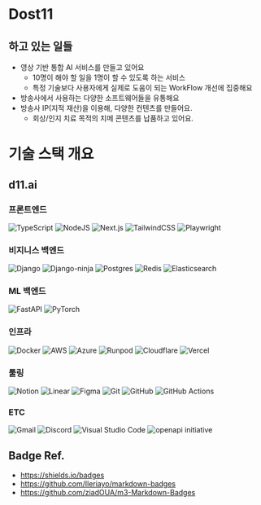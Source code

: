 # Dost11
## 하고 있는 일들
* 영상 기반 통합 AI 서비스를 만들고 있어요
  * 10명이 해야 할 일을 1명이 할 수 있도록 하는 서비스
  * 특정 기술보다 사용자에게 실제로 도움이 되는 WorkFlow 개선에 집중해요
* 방송사에서 사용하는 다양한 소프트웨어들을 유통해요
* 방송사 IP(지적 재산)을 이용해, 다양한 컨텐츠를 만들어요.
  * 회상/인지 치료 목적의 치메 콘텐츠를 납품하고 있어요.

# 기술 스택 개요
## d11.ai 

### 프론트엔드
![TypeScript](https://img.shields.io/badge/typescript-%23007ACC.svg?style=for-the-badge&logo=typescript&logoColor=white)
![NodeJS](https://img.shields.io/badge/node.js-6DA55F?style=for-the-badge&logo=node.js&logoColor=white)
![Next.js](https://ziadoua.github.io/m3-Markdown-Badges/badges/NextJS/nextjs1.svg)
![TailwindCSS](https://img.shields.io/badge/tailwindcss-%2338B2AC.svg?style=for-the-badge&logo=tailwind-css&logoColor=white)
![Playwright](https://img.shields.io/badge/playwright-2EAD33.svg?style=for-the-badge&logo=playwright&logoColor=white)

### 비지니스 백엔드
![Django](https://ziadoua.github.io/m3-Markdown-Badges/badges/Django/django1.svg)
![Django-ninja](https://img.shields.io/badge/django-ninja-blue)
![Postgres](https://ziadoua.github.io/m3-Markdown-Badges/badges/PostgreSQL/postgresql1.svg)
![Redis](https://img.shields.io/badge/redis-DD0031?style=for-the-badge&logo=redis&logoColor=white)
![Elasticsearch](https://img.shields.io/badge/elasticsearch-005571?style=for-the-badge&logo=elasticsearch&logoColor=white)

### ML 백엔드
![FastAPI](https://ziadoua.github.io/m3-Markdown-Badges/badges/FastAPI/fastapi1.svg)
![PyTorch](https://img.shields.io/badge/PyTorch-%23EE4C2C.svg?style=for-the-badge&logo=PyTorch&logoColor=white)

### 인프라
![Docker](https://ziadoua.github.io/m3-Markdown-Badges/badges/Docker/docker1.svg)
![AWS](https://img.shields.io/badge/AWS-%23FF9900.svg?style=for-the-badge&logo=amazon-aws&logoColor=white)
![Azure](https://img.shields.io/badge/azure-%230072C6.svg?style=for-the-badge&logo=microsoftazure&logoColor=white)
![Runpod](https://img.shields.io/badge/Runpod-%23673AB7.svg?style=for-the-badge&logo=PyTorch&logoColor=white)
![Cloudflare](https://img.shields.io/badge/Cloudflare-F38020?style=for-the-badge&logo=Cloudflare&logoColor=white)
![Vercel](https://img.shields.io/badge/vercel-%23000000.svg?style=for-the-badge&logo=vercel&logoColor=white)

### 툴링
![Notion](https://img.shields.io/badge/notion-000000?style=for-the-badge&logo=notion&logoColor=white)
![Linear](https://img.shields.io/badge/linear-5E6AD2?style=for-the-badge&logo=linear&logoColor=white)
![Figma](https://img.shields.io/badge/figma-F24E1E?style=for-the-badge&logo=figma&logoColor=white)
![Git](https://img.shields.io/badge/git-%23F05033.svg?style=for-the-badge&logo=git&logoColor=white)
![GitHub](https://img.shields.io/badge/github-121011?style=for-the-badge&logo=github&logoColor=white)
![GitHub Actions](https://img.shields.io/badge/github%20actions-%232671E5.svg?style=for-the-badge&logo=githubactions&logoColor=white)

### ETC
![Gmail](https://img.shields.io/badge/Gmail-D14836?style=for-the-badge&logo=gmail&logoColor=white)
![Discord](https://img.shields.io/badge/Discord-%235865F2.svg?style=for-the-badge&logo=discord&logoColor=white)
![Visual Studio Code](https://img.shields.io/badge/Visual%20Studio%20Code-0078d7.svg?style=for-the-badge&logo=visual-studio-code&logoColor=white)
![openapi initiative](https://img.shields.io/badge/openapiinitiative-%23000000.svg?style=for-the-badge&logo=openapiinitiative&logoColor=white)

## Badge Ref.
* https://shields.io/badges
* https://github.com/Ileriayo/markdown-badges
* https://github.com/ziadOUA/m3-Markdown-Badges
